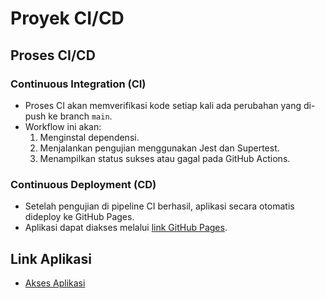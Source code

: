 # Proyek CI/CD

## Proses CI/CD

### Continuous Integration (CI)
- Proses CI akan memverifikasi kode setiap kali ada perubahan yang di-push ke branch `main`.
- Workflow ini akan:
  1. Menginstal dependensi.
  2. Menjalankan pengujian menggunakan Jest dan Supertest.
  3. Menampilkan status sukses atau gagal pada GitHub Actions.

### Continuous Deployment (CD)
- Setelah pengujian di pipeline CI berhasil, aplikasi secara otomatis dideploy ke GitHub Pages.
- Aplikasi dapat diakses melalui [link GitHub Pages](https://mridwanslamat.github.io/ci-cd-21060122120006-elektro/).

## Link Aplikasi
- [Akses Aplikasi](https://mridwanslamat.github.io/ci-cd-21060122120006-elektro/)
